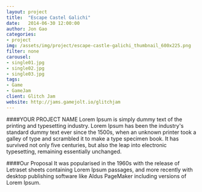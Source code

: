 ```yaml
---
layout: project
title:  "Escape Castel Galichi"
date:   2014-06-30 12:00:00
author: Jon Gao
categories:
- project
img: /assets/img/project/escape-castle-galichi_thumbnail_600x225.png
filter: none
carousel:
- single01.jpg
- single02.jpg
- single03.jpg
tags:
- Game
- GameJam
client: Glitch Jam
website: http://jams.gamejolt.io/glitchjam
---
```

####YOUR PROJECT NAME
Lorem Ipsum is simply dummy text of the printing and typesetting industry. Lorem Ipsum has been the industry's standard dummy text ever since the 1500s, when an unknown printer took a galley of type and scrambled it to make a type specimen book. It has survived not only five centuries, but also the leap into electronic typesetting, remaining essentially unchanged.

####Our Proposal
It was popularised in the 1960s with the release of Letraset sheets containing Lorem Ipsum passages, and more recently with desktop publishing software like Aldus PageMaker including versions of Lorem Ipsum.
